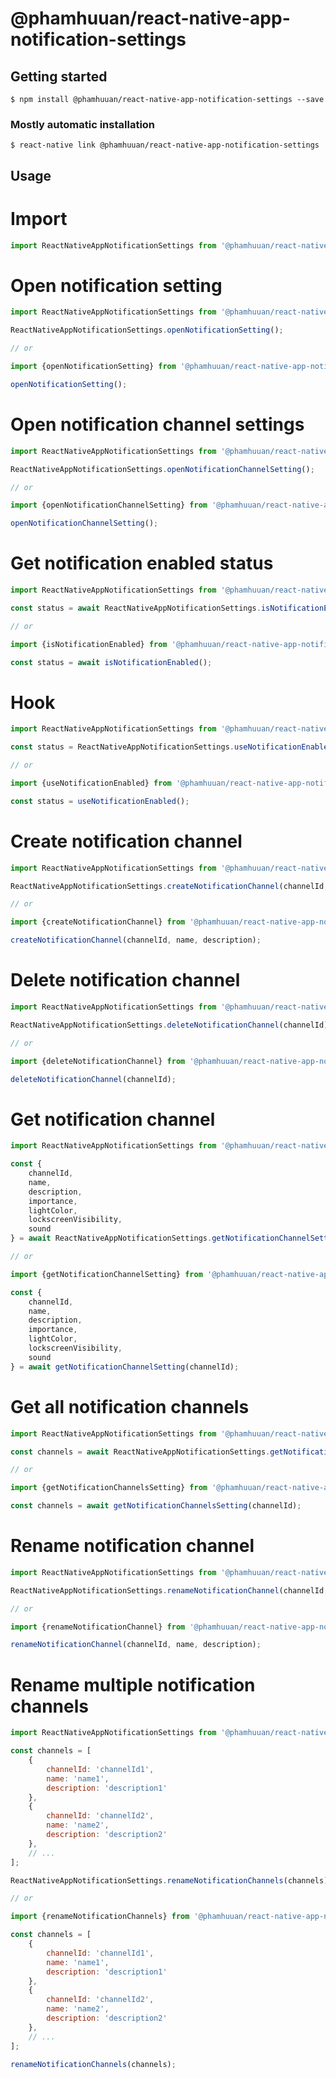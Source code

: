 # @phamhuuan/react-native-app-notification-settings

## Getting started

`$ npm install @phamhuuan/react-native-app-notification-settings --save`

### Mostly automatic installation

`$ react-native link @phamhuuan/react-native-app-notification-settings`

## Usage

# Import
```javascript
import ReactNativeAppNotificationSettings from '@phamhuuan/react-native-app-notification-settings';
```

# Open notification setting
```javascript
import ReactNativeAppNotificationSettings from '@phamhuuan/react-native-app-notification-settings';

ReactNativeAppNotificationSettings.openNotificationSetting();

// or

import {openNotificationSetting} from '@phamhuuan/react-native-app-notification-settings';

openNotificationSetting();
```

# Open notification channel settings
```javascript
import ReactNativeAppNotificationSettings from '@phamhuuan/react-native-app-notification-settings';

ReactNativeAppNotificationSettings.openNotificationChannelSetting();

// or

import {openNotificationChannelSetting} from '@phamhuuan/react-native-app-notification-settings';

openNotificationChannelSetting();
```

# Get notification enabled status
```javascript
import ReactNativeAppNotificationSettings from '@phamhuuan/react-native-app-notification-settings';

const status = await ReactNativeAppNotificationSettings.isNotificationEnabled();

// or

import {isNotificationEnabled} from '@phamhuuan/react-native-app-notification-settings';

const status = await isNotificationEnabled();
```

# Hook
```javascript
import ReactNativeAppNotificationSettings from '@phamhuuan/react-native-app-notification-settings';

const status = ReactNativeAppNotificationSettings.useNotificationEnabled();

// or

import {useNotificationEnabled} from '@phamhuuan/react-native-app-notification-settings';

const status = useNotificationEnabled();
```

# Create notification channel
```javascript
import ReactNativeAppNotificationSettings from '@phamhuuan/react-native-app-notification-settings';

ReactNativeAppNotificationSettings.createNotificationChannel(channelId, name, description);

// or

import {createNotificationChannel} from '@phamhuuan/react-native-app-notification-settings';

createNotificationChannel(channelId, name, description);
```

# Delete notification channel
```javascript
import ReactNativeAppNotificationSettings from '@phamhuuan/react-native-app-notification-settings';

ReactNativeAppNotificationSettings.deleteNotificationChannel(channelId);

// or

import {deleteNotificationChannel} from '@phamhuuan/react-native-app-notification-settings';

deleteNotificationChannel(channelId);
```

# Get notification channel
```javascript
import ReactNativeAppNotificationSettings from '@phamhuuan/react-native-app-notification-settings';

const {
	channelId,
	name,
	description,
	importance,
	lightColor,
	lockscreenVisibility,
	sound
} = await ReactNativeAppNotificationSettings.getNotificationChannelSetting(channelId);

// or

import {getNotificationChannelSetting} from '@phamhuuan/react-native-app-notification-settings';

const {
	channelId,
	name,
	description,
	importance,
	lightColor,
	lockscreenVisibility,
	sound
} = await getNotificationChannelSetting(channelId);
```

# Get all notification channels
```javascript
import ReactNativeAppNotificationSettings from '@phamhuuan/react-native-app-notification-settings';

const channels = await ReactNativeAppNotificationSettings.getNotificationChannelsSetting(channelId);

// or

import {getNotificationChannelsSetting} from '@phamhuuan/react-native-app-notification-settings';

const channels = await getNotificationChannelsSetting(channelId);
```

# Rename notification channel
```javascript
import ReactNativeAppNotificationSettings from '@phamhuuan/react-native-app-notification-settings';

ReactNativeAppNotificationSettings.renameNotificationChannel(channelId, name, description);

// or

import {renameNotificationChannel} from '@phamhuuan/react-native-app-notification-settings';

renameNotificationChannel(channelId, name, description);
```

# Rename multiple notification channels
```javascript
import ReactNativeAppNotificationSettings from '@phamhuuan/react-native-app-notification-settings';

const channels = [
	{
		channelId: 'channelId1',
		name: 'name1',
		description: 'description1'
	},
	{
		channelId: 'channelId2',
		name: 'name2',
		description: 'description2'
	},
	// ...
];

ReactNativeAppNotificationSettings.renameNotificationChannels(channels);

// or

import {renameNotificationChannels} from '@phamhuuan/react-native-app-notification-settings';

const channels = [
	{
		channelId: 'channelId1',
		name: 'name1',
		description: 'description1'
	},
	{
		channelId: 'channelId2',
		name: 'name2',
		description: 'description2'
	},
	// ...
];

renameNotificationChannels(channels);
```
